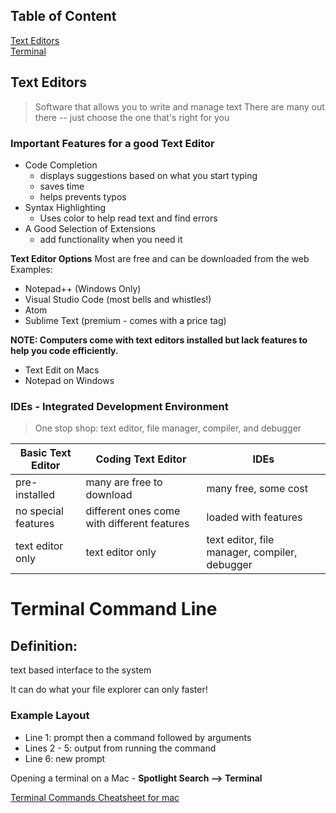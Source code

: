 ## Table of Content
[Text Editors](#text-editors)    
[Terminal](#terminal-command-line)




## Text Editors
> Software that allows you to write and manage text
There are many out there -- just choose the one that's right for you

### Important Features for a good Text Editor
+ Code Completion
   + displays suggestions based on what you start typing
   + saves time
   + helps prevents typos
+ Syntax Highlighting
   + Uses color to help read text and find errors
+ A Good Selection of Extensions
  + add functionality when you need it

**Text Editor Options** 
Most are free and can be downloaded from the web
Examples:
 + Notepad++ (Windows Only)
 + Visual Studio Code (most bells and whistles!)
 + Atom
 + Sublime Text (premium - comes with a price tag)

**NOTE: Computers come with text editors installed but lack features to help you code efficiently.** 
 + Text Edit on Macs
 + Notepad on Windows


### IDEs - Integrated Development Environment
> One stop shop: text editor, file manager, compiler, and debugger  
  
    
      
      
|**Basic Text Editor** | **Coding Text Editor** | **IDEs**|
|-------------------|-----------------------|-------------|
|pre-installed | many are free to download | many free, some cost|
|no special features|different ones come with different features|loaded with features|
|text editor only | text editor only | text editor, file manager, compiler, debugger|




# Terminal Command Line

## Definition:
text based interface to the system

It can do what your file explorer can only faster!

### Example Layout
 + Line 1: prompt then a command followed by arguments
 + Lines 2 - 5: output from running the command
 + Line 6: new prompt


Opening a terminal on a Mac - **Spotlight Search --> Terminal**

[Terminal Commands Cheatsheet for mac](https://www.makeuseof.com/tag/mac-terminal-commands-cheat-sheet/)
